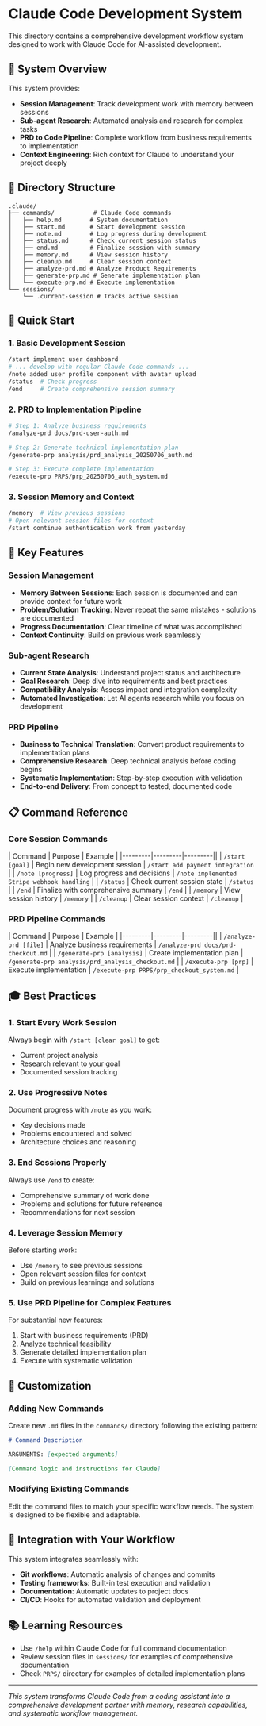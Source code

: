 # Claude Code Development System

This directory contains a comprehensive development workflow system designed to work with Claude Code for AI-assisted development.

## 🎯 System Overview

This system provides:
- **Session Management**: Track development work with memory between sessions
- **Sub-agent Research**: Automated analysis and research for complex tasks
- **PRD to Code Pipeline**: Complete workflow from business requirements to implementation
- **Context Engineering**: Rich context for Claude to understand your project deeply

## 📁 Directory Structure

```
.claude/
├── commands/           # Claude Code commands
│   ├── help.md        # System documentation
│   ├── start.md       # Start development session
│   ├── note.md        # Log progress during development
│   ├── status.md      # Check current session status
│   ├── end.md         # Finalize session with summary
│   ├── memory.md      # View session history
│   ├── cleanup.md     # Clear session context
│   ├── analyze-prd.md # Analyze Product Requirements
│   ├── generate-prp.md # Generate implementation plan
│   └── execute-prp.md # Execute implementation
└── sessions/
    └── .current-session # Tracks active session
```

## 🚀 Quick Start

### 1. Basic Development Session
```bash
/start implement user dashboard
# ... develop with regular Claude Code commands ...
/note added user profile component with avatar upload
/status  # Check progress
/end     # Create comprehensive session summary
```

### 2. PRD to Implementation Pipeline
```bash
# Step 1: Analyze business requirements
/analyze-prd docs/prd-user-auth.md

# Step 2: Generate technical implementation plan
/generate-prp analysis/prd_analysis_20250706_auth.md

# Step 3: Execute complete implementation
/execute-prp PRPS/prp_20250706_auth_system.md
```

### 3. Session Memory and Context
```bash
/memory  # View previous sessions
# Open relevant session files for context
/start continue authentication work from yesterday
```

## 🧠 Key Features

### Session Management
- **Memory Between Sessions**: Each session is documented and can provide context for future work
- **Problem/Solution Tracking**: Never repeat the same mistakes - solutions are documented
- **Progress Documentation**: Clear timeline of what was accomplished
- **Context Continuity**: Build on previous work seamlessly

### Sub-agent Research
- **Current State Analysis**: Understand project status and architecture
- **Goal Research**: Deep dive into requirements and best practices
- **Compatibility Analysis**: Assess impact and integration complexity
- **Automated Investigation**: Let AI agents research while you focus on development

### PRD Pipeline
- **Business to Technical Translation**: Convert product requirements to implementation plans
- **Comprehensive Research**: Deep technical analysis before coding begins
- **Systematic Implementation**: Step-by-step execution with validation
- **End-to-end Delivery**: From concept to tested, documented code

## 📋 Command Reference

### Core Session Commands
| Command | Purpose | Example |
|---------|---------|---------||
| `/start [goal]` | Begin new development session | `/start add payment integration` |
| `/note [progress]` | Log progress and decisions | `/note implemented Stripe webhook handling` |
| `/status` | Check current session state | `/status` |
| `/end` | Finalize with comprehensive summary | `/end` |
| `/memory` | View session history | `/memory` |
| `/cleanup` | Clear session context | `/cleanup` |

### PRD Pipeline Commands
| Command | Purpose | Example |
|---------|---------|---------||
| `/analyze-prd [file]` | Analyze business requirements | `/analyze-prd docs/prd-checkout.md` |
| `/generate-prp [analysis]` | Create implementation plan | `/generate-prp analysis/prd_analysis_checkout.md` |
| `/execute-prp [prp]` | Execute implementation | `/execute-prp PRPS/prp_checkout_system.md` |

## 🎓 Best Practices

### 1. Start Every Work Session
Always begin with `/start [clear goal]` to get:
- Current project analysis
- Research relevant to your goal
- Documented session tracking

### 2. Use Progressive Notes
Document progress with `/note` as you work:
- Key decisions made
- Problems encountered and solved
- Architecture choices and reasoning

### 3. End Sessions Properly
Always use `/end` to create:
- Comprehensive summary of work done
- Problems and solutions for future reference
- Recommendations for next session

### 4. Leverage Session Memory
Before starting work:
- Use `/memory` to see previous sessions
- Open relevant session files for context
- Build on previous learnings and solutions

### 5. Use PRD Pipeline for Complex Features
For substantial new features:
1. Start with business requirements (PRD)
2. Analyze technical feasibility
3. Generate detailed implementation plan
4. Execute with systematic validation

## 🔧 Customization

### Adding New Commands
Create new `.md` files in the `commands/` directory following the existing pattern:

```markdown
# Command Description

ARGUMENTS: [expected arguments]

[Command logic and instructions for Claude]
```

### Modifying Existing Commands
Edit the command files to match your specific workflow needs. The system is designed to be flexible and adaptable.

## 🤝 Integration with Your Workflow

This system integrates seamlessly with:
- **Git workflows**: Automatic analysis of changes and commits
- **Testing frameworks**: Built-in test execution and validation
- **Documentation**: Automatic updates to project docs
- **CI/CD**: Hooks for automated validation and deployment

## 📚 Learning Resources

- Use `/help` within Claude Code for full command documentation
- Review session files in `sessions/` for examples of comprehensive documentation
- Check `PRPS/` directory for examples of detailed implementation plans

---

*This system transforms Claude Code from a coding assistant into a comprehensive development partner with memory, research capabilities, and systematic workflow management.*